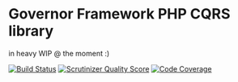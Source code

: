 # Governor Framework PHP CQRS library

in heavy WIP @ the moment :)


[![Build Status](https://travis-ci.org/davidkalosi/GovernorFramework.png?branch=master)](https://travis-ci.org/davidkalosi/GovernorFramework)
[![Scrutinizer Quality Score](https://scrutinizer-ci.com/g/davidkalosi/GovernorFramework/badges/quality-score.png?s=baef2dedd8d968216e0aace63452f912781fa1ce)](https://scrutinizer-ci.com/g/davidkalosi/GovernorFramework/)
[![Code Coverage](https://scrutinizer-ci.com/g/davidkalosi/GovernorFramework/badges/coverage.png?s=0643abe0f9e3b43d479d63311da9e99e4b7500b6)](https://scrutinizer-ci.com/g/davidkalosi/GovernorFramework/)
